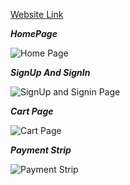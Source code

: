 [Website Link](https://zaraclothing.netlify.app)




***HomePage***

![Home Page](https://user-images.githubusercontent.com/103638897/219384325-c64691e8-2692-45b3-8af5-35c50306f166.png)




***SignUp And SignIn***

![SignUp and Signin Page](https://user-images.githubusercontent.com/103638897/219384568-ed4448c7-fb50-49e5-818b-98bc1c933137.png)






***Cart Page***

![Cart Page](https://user-images.githubusercontent.com/103638897/219384665-846a00ef-cdda-47d4-aa36-65e388f26b1b.png)






***Payment Strip***

![Payment Strip](https://user-images.githubusercontent.com/103638897/219384753-ae9e7e66-d7be-4829-8e0a-c7f568b57a04.png)
